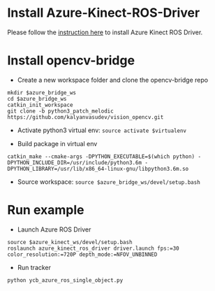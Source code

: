 # Install Azure-Kinect-ROS-Driver

Please follow the [instruction here](https://github.com/facebookresearch/pyrobot/blob/Develop/robots/azure_kinect/README.md) to install Azure Kinect ROS Driver.

# Install opencv-bridge

- Create a new workspace folder and clone the opencv-bridge repo

```
mkdir $azure_bridge_ws
cd $azure_bridge_ws
catkin_init_workspace
git clone -b python3_patch_melodic https://github.com/kalyanvasudev/vision_opencv.git
```

- Activate python3 virtual env: ```source activate $virtualenv```

- Build package in virtual env

```
catkin_make --cmake-args -DPYTHON_EXECUTABLE=$(which python) -DPYTHON_INCLUDE_DIR=/usr/include/python3.6m -DPYTHON_LIBRARY=/usr/lib/x86_64-linux-gnu/libpython3.6m.so
```

- Source workspace: ```source $azure_bridge_ws/devel/setup.bash```

# Run example

- Launch Azure ROS Driver

```
source $azure_kinect_ws/devel/setup.bash
roslaunch azure_kinect_ros_driver driver.launch fps:=30 color_resolution:=720P depth_mode:=NFOV_UNBINNED
```

- Run tracker

```
python ycb_azure_ros_single_object.py
```
